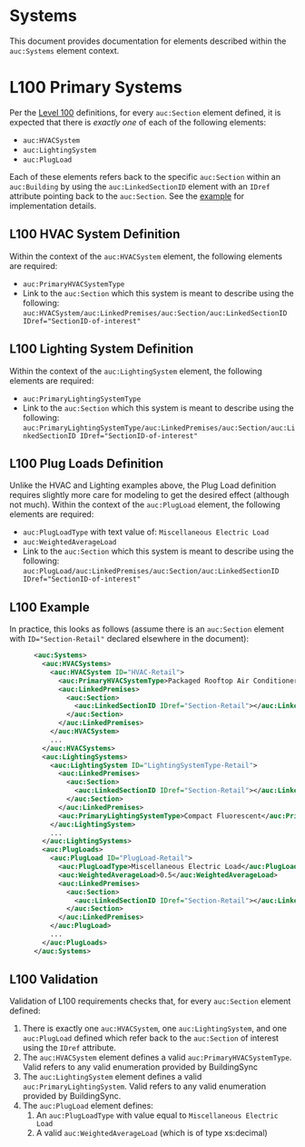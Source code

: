 # Systems
This document provides documentation for elements described within the `auc:Systems` element context.

# L100 Primary Systems
Per the [Level 100](https://github.com/BuildingSync/TestSuite/blob/main/docs/Level%20Definitions.md#level-100) definitions, for every `auc:Section` element defined, it is expected that there is *exactly one* of each of the following elements:
- `auc:HVACSystem`
- `auc:LightingSystem`
- `auc:PlugLoad`

Each of these elements refers back to the specific `auc:Section` within an `auc:Building` by using the `auc:LinkedSectionID` element with an `IDref` attribute pointing back to the `auc:Section`.  See the [example](#l100-example) for implementation details.

## L100 HVAC System Definition
Within the context of the `auc:HVACSystem` element, the following elements are required:
- `auc:PrimaryHVACSystemType`
- Link to the `auc:Section` which this system is meant to describe using the following: `auc:HVACSystem/auc:LinkedPremises/auc:Section/auc:LinkedSectionID IDref="SectionID-of-interest"`

## L100 Lighting System Definition
Within the context of the `auc:LightingSystem` element, the following elements are required:
- `auc:PrimaryLightingSystemType`
- Link to the `auc:Section` which this system is meant to describe using the following: `auc:PrimaryLightingSystemType/auc:LinkedPremises/auc:Section/auc:LinkedSectionID IDref="SectionID-of-interest"`

## L100 Plug Loads Definition
Unlike the HVAC and Lighting examples above, the Plug Load definition requires slightly more care for modeling to get the desired effect (although not much).  Within the context of the `auc:PlugLoad` element, the following elements are required:
- `auc:PlugLoadType` with text value of: `Miscellaneous Electric Load`
- `auc:WeightedAverageLoad`
- Link to the `auc:Section` which this system is meant to describe using the following: `auc:PlugLoad/auc:LinkedPremises/auc:Section/auc:LinkedSectionID IDref="SectionID-of-interest"`

## L100 Example
In practice, this looks as follows (assume there is an `auc:Section` element with `ID="Section-Retail"` declared elsewhere in the document):
```xml
      <auc:Systems>
        <auc:HVACSystems>
          <auc:HVACSystem ID="HVAC-Retail">
            <auc:PrimaryHVACSystemType>Packaged Rooftop Air Conditioner</auc:PrimaryHVACSystemType>
            <auc:LinkedPremises>
              <auc:Section>
                <auc:LinkedSectionID IDref="Section-Retail"></auc:LinkedSectionID>
              </auc:Section>
            </auc:LinkedPremises>
          </auc:HVACSystem>
          ...
        </auc:HVACSystems>
        <auc:LightingSystems>
          <auc:LightingSystem ID="LightingSystemType-Retail">
            <auc:LinkedPremises>
              <auc:Section>
                <auc:LinkedSectionID IDref="Section-Retail"></auc:LinkedSectionID>
              </auc:Section>
            </auc:LinkedPremises>
            <auc:PrimaryLightingSystemType>Compact Fluorescent</auc:PrimaryLightingSystemType>
          </auc:LightingSystem>
          ...
        </auc:LightingSystems>
        <auc:PlugLoads>
          <auc:PlugLoad ID="PlugLoad-Retail">
            <auc:PlugLoadType>Miscellaneous Electric Load</auc:PlugLoadType>
            <auc:WeightedAverageLoad>0.5</auc:WeightedAverageLoad>
            <auc:LinkedPremises>
              <auc:Section>
                <auc:LinkedSectionID IDref="Section-Retail"></auc:LinkedSectionID>
              </auc:Section>
            </auc:LinkedPremises>
          </auc:PlugLoad>
          ...
        </auc:PlugLoads>
      </auc:Systems>
```
## L100 Validation
Validation of L100 requirements checks that, for every `auc:Section` element defined:
1. There is exactly one `auc:HVACSystem`, one `auc:LightingSystem`, and one `auc:PlugLoad` defined which refer back to the `auc:Section` of interest using the `IDref` attribute.
1.  The `auc:HVACSystem` element defines a valid `auc:PrimaryHVACSystemType`.  Valid refers to any valid enumeration provided by BuildingSync
1.  The `auc:LightingSystem` element defines a valid `auc:PrimaryLightingSystem`.  Valid refers to any valid enumeration provided by BuildingSync.
1. The `auc:PlugLoad` element defines:
    1. An `auc:PlugLoadType` with value equal to `Miscellaneous Electric Load`
    1. A valid `auc:WeightedAverageLoad` (which is of type xs:decimal)
